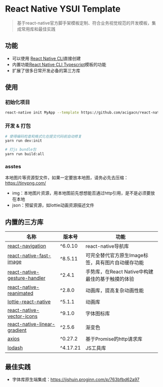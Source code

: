 # React Native YSUI Template

> 基于react-native官方脚手架模板定制、符合业务视觉规范的开发模板，集成常用库和最佳实践

## 功能

- 可以使用 [React Native CLI](https://github.com/react-native-community/cli)直接创建
- 内置功能[React Native CLI Typescript](https://github.com/react-native-community/react-native-template-typescript)模板的功能
- 扩展了很多日常开发必备的第三方库

## 使用

### 初始化项目

```sh
react-native init MyApp --template https://github.com/acigacn/react-native-template-ysui
```

### 开发 & 打包

```sh
# 使得编码检查和格式化在提交代码前自动修复
yarn run dev:init

# 打js bundle包
yarn run build:all
```

### asstes

本地图片等资源型文件，如果一定要放本地图，请务必先去压缩：https://tinypng.com/

- img：本地图片资源，用本地图前先想想能否通过http引用，是不是必须要放在本地
- json：预留资源，如lottie动画资源描述文件


## 内置的三方库

| 名称                                                         | 版本号  | 功能                                              |
| ------------------------------------------------------------ | ------- | ------------------------------------------------- |
| [react-navigation](https://reactnavigation.org/)             | ^6.0.10  | react-native导航库                                |
| [react-native-fast-image](https://github.com/DylanVann/react-native-fast-image) | ^8.5.11  | 可完全替代官方原生Image标签，具有图片自动缓存功能 |
| [react-native-gesture-handler](https://github.com/software-mansion/react-native-gesture-handler) | ^2.4.1  | 手势库，在React Native中构建最佳的基于触摸的体验  |
| [react-native-reanimated](https://github.com/software-mansion/react-native-reanimated) | ^2.8.0 | 动画库，提高复杂动画性能                          |
| [lottie-react-native](https://github.com/lottie-react-native/lottie-react-native) | ^5.1.1  | 动画库                   
| [react-native-vector-icons](https://github.com/oblador/react-native-vector-icons) | ^9.1.0  | 字体图标库                                        
| [react-native-linear-gradient](https://github.com/react-native-linear-gradient/react-native-linear-gradient)                      | ^2.5.6 | 渐变色                           |
| [axios](https://github.com/axios/axios)                      | ^0.27.2 | 基于Promise的http请求库                           |
| [lodash](https://github.com/lodash/lodash)                      | ^4.17.21 | JS工具库                           |





## 最佳实践

- 字体库原生端集成：https://jishuin.proginn.com/p/763bfbd62a97

